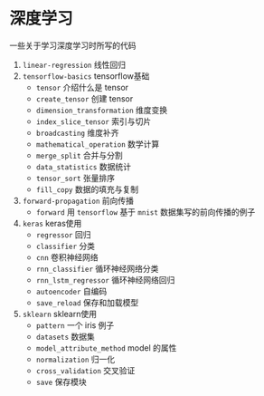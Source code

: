 # 深度学习

一些关于学习深度学习时所写的代码

1. `linear-regression` 线性回归
2. `tensorflow-basics` tensorflow基础
    + `tensor` 介绍什么是 tensor
    + `create_tensor` 创建 tensor
    + `dimension_transformation` 维度变换
    + `index_slice_tensor` 索引与切片
    + `broadcasting` 维度补齐
    + `mathematical_operation` 数学计算
    + `merge_split` 合并与分割
    + `data_statistics` 数据统计
    + `tensor_sort` 张量排序
    + `fill_copy` 数据的填充与复制
3. `forward-propagation` 前向传播
    + `forward` 用 `tensorflow` 基于 `mnist` 数据集写的前向传播的例子
4. `keras` keras使用
    + `regressor` 回归
    + `classifier` 分类
    + `cnn` 卷积神经网络
    + `rnn_classifier` 循环神经网络分类
    + `rnn_lstm_regressor` 循环神经网络回归
    + `autoencoder` 自编码
    + `save_reload` 保存和加载模型
5. `sklearn` sklearn使用
    + `pattern` 一个 iris 例子
    + `datasets` 数据集
    + `model_attribute_method` model 的属性
    + `normalization` 归一化
    + `cross_validation` 交叉验证
    + `save` 保存模块